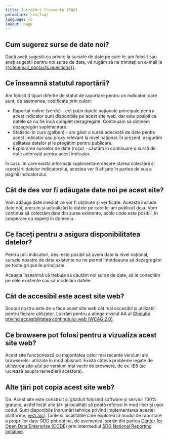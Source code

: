 ```yaml
---
title: Întrebări frecvente (FAQ)
permalink: /ro/faq/
language: ro
layout: page
---
```


## Cum sugerez surse de date noi?
Dacă aveți sugestii cu privire la sursele de date pe care le-am folosit sau aveți sugestii pentru noi surse de date, vă rugăm să ne trimiteți un e-mail la <a href="mailto:{{site.email_contacts.questions}}">{{site.email_contacts.questions}}</a>.

## Ce înseamnă statutul raportării?
Am folosit 3 tipuri diferite de statut de raportare pentru un indicator, care sunt, de asemenea, codificate prin culori:

* Raportat online (verde) - cel puțin datele naționale principale pentru acest indicator sunt disponibile pe acest site web, dar este posibil ca datele să nu fie încă complet dezagregate. Continuăm să obținem dezagregări suplimentare.
* Statistici în curs (galben) - am găsit o sursă adecvată de date pentru acest indicator sau proxy relevant la nivel național. În prezent, asigurăm calitatea datelor și le pregătim pentru publicare.
* Explorarea surselor de date (roșu) - căutăm în continuare o sursă de date adecvată pentru acest indicator.

În cazul în care există informații suplimentare despre starea colectării și raportării datelor indicatorului, acestea vor fi afișate în partea de sus a paginii indicatorului.

## Cât de des vor fi adăugate date noi pe acest site?
Vom adăuga date imediat ce vor fi obținute și verificate. Aceasta include date noi, precum și actualizări la datele pe care le-am publicat deja. Vom continua să colectăm date din surse existente, acolo unde este posibil, în cooperare cu experți în domeniu.

## Ce faceți pentru a asigura disponibilitatea datelor?
Pentru unii indicatori, deși este posibil să avem date la nivel național, sursele noastre de date existente nu ne permit întotdeauna să dezagregăm pe toate grupurile principale.

Aceasta înseamnă că trebuie să căutăm noi surse de date, să le conectăm pe cele existente sau să modelăm datele.

## Cât de accesibil este acest site web?
Scopul nostru este de a face acest site web cât mai accesibil și utilizabil pentru fiecare utilizator. Lucrăm pentru a atinge nivelul AA al [Ghidului privind accesibilitatea conținutului web (WCAG 2.0)](https://www.gov.uk/service-manual/helping-people-to-use-your-service/understanding-wcag-20).

## Ce browsere pot folosi pentru a vizualiza acest site web?
Acest site funcționează cu majoritatea celor mai recente versiuni ale browserelor utilizate în mod obișnuit. Există câteva probleme legate de utilizarea site-ului pe versiuni mai vechi de browsere, de ex. IE8 (se lucrează asupra remedierii acestora).

## Alte țări pot copia acest site web?
Da. Acest site este construit și găzduit folosind software și servicii 100% gratuite, astfel încât alte țări și localități să poată refolosi în mod liber și ușor codul. Sunt disponibile îndrumări tehnice privind implementarea acestei platforme, [vezi aici](https://open-sdg.readthedocs.io). Țările și localitățile care explorează modul de raportare a propriilor date ODD pot obține, de asemenea, sprijin din partea [Center for Open Data Enterprise (CODE)](http://www.opendataenterprise.org/) prin intermediul [SDG National Reporting Initiative](https://www.sdgreporting.org/).
